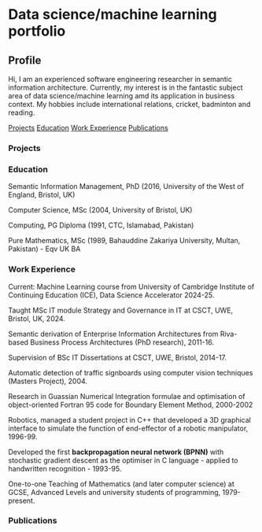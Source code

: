 # Data science/machine learning portfolio
## Profile
Hi, I am an experienced software engineering researcher in semantic information architecture. Currently, my interest is in the fantastic subject area of data science/machine learning amd its application in business context. My hobbies include international relations, cricket, badminton and reading.

<a href="#Projects" >Projects</a>   <a href="#Education" >Education</a>    <a href="#WorkExperience" >Work Experience</a>    <a href="#Publications" >Publications</a>

### Projects

### Education

Semantic Information Management, PhD (2016, University of the West of England, Bristol, UK)

Computer Science, MSc (2004, University of Bristol, UK)

Computing, PG Diploma (1991, CTC, Islamabad, Pakistan)

Pure Mathematics, MSc (1989, Bahauddine Zakariya University, Multan, Pakistan) - Eqv UK BA

### Work Experience
Current: Machine Learning course from University of Cambridge Institute of Continuing Education (ICE), Data Science Accelerator 2024-25.

Taught MSc IT module Strategy and Governance in IT at CSCT, UWE, Bristol, UK, 2024.

Semantic derivation of Enterprise Information Architectures from Riva-based Business Process Architectures (PhD research), 2011-16.

Supervision of BSc IT Dissertations at CSCT, UWE, Bristol, 2014-17.

Automatic detection of traffic signboards using computer vision techniques (Masters Project), 2004.

Research in Guassian Numerical Integration formulae and optimisation of object-oriented Fortran 95 code for Boundary Element Method, 2000-2002

Robotics, managed a student project in C++ that developed a 3D graphical interface to simulate the function of end-effector of a robotic manipulator, 1996-99.

Developed the first <b>backpropagation neural network (BPNN)</b> with stochastic gradient descent as the optimiser in C language - applied to handwritten recognition - 1993-95.

One-to-one Teaching of Mathematics (and later computer science) at GCSE, Advanced Levels and university students of programming, 1979-present.

### Publications
